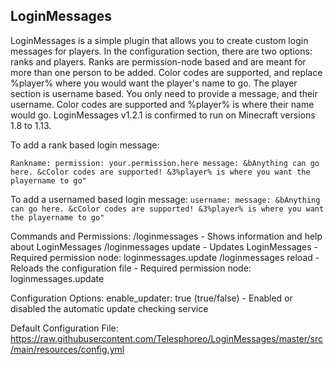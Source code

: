 ## LoginMessages
LoginMessages is a simple plugin that allows you to create custom login messages for players. In the configuration section, there are two options: ranks and players. Ranks are permission-node based and are meant for more than one person to be added. Color codes are supported, and replace %player% where you would want the player's name to go. The player section is username based. You only need to provide a message, and their username. Color codes are supported and %player% is where their name would go.
LoginMessages v1.2.1 is confirmed to run on Minecraft versions 1.8 to 1.13.

To add a rank based login message:

  `Rankname:
    permission: your.permission.here
    message: &bAnything can go here. &cColor codes are supported! &3%player% is where you want the playername to go"`

To add a usernamed based login message:
  `username:
    message: &bAnything can go here. &cColor codes are supported! &3%player% is where you want the playername to go"`

Commands and Permissions:
/loginmessages - Shows information and help about LoginMessages
/loginmessages update - Updates LoginMessages - Required permission node: loginmessages.update
/loginmessages reload - Reloads the configuration file - Required permission node: loginmessages.update

Configuration Options:
enable_updater: true (true/false) - Enabled or disabled the automatic update checking service

Default Configuration File: https://raw.githubusercontent.com/Telesphoreo/LoginMessages/master/src/main/resources/config.yml
